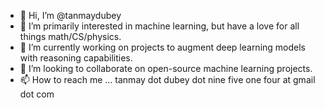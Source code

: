 - 👋 Hi, I’m @tanmaydubey
- 👀 I’m primarily interested in machine learning, but have a love for all things math/CS/physics.
- 🌱 I’m currently working on projects to augment deep learning models with reasoning capabilities.
- 💞️ I’m looking to collaborate on open-source machine learning projects.
- 📫 How to reach me ... tanmay dot dubey dot nine five one four at gmail dot com

<!---
tanmaydubey/tanmaydubey is a ✨ special ✨ repository because its `README.md` (this file) appears on your GitHub profile.
You can click the Preview link to take a look at your changes.
--->
